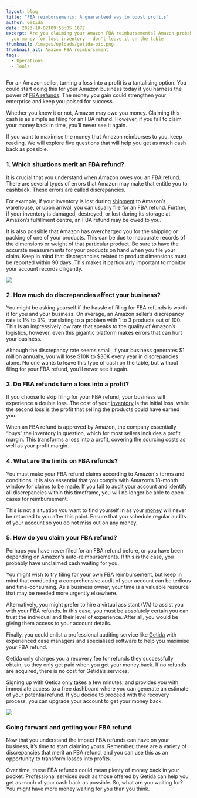 ```yaml
---
layout: blog
title: "FBA reimbursements: A guaranteed way to boost profits"
author: Getida
date: 2023-10-02T09:53:05.167Z
excerpt: Are you claiming your Amazon FBA reimbursements? Amazon probably owes
  you money for lost inventory - don't leave it on the table
thumbnail: /images/uploads/getida-pic.png
thumbnail_alt: Amazon FBA reimbursement
tags:
  - Operations
  - Tools
---
```

<!--StartFragment-->

For an Amazon seller, turning a loss into a profit is a tantalising option. You could start doing this for your Amazon business today if you harness the power of [FBA refunds](https://getida.com/resources/blog/fba-reimbursements/fba-reimbursements-turning-a-minus-into-plus/). The money you gain could strengthen your enterprise and keep you poised for success.

Whether you know it or not, Amazon may owe you money. Claiming this cash is as simple as filing for an FBA refund. However, if you fail to claim your money back in time, you’ll never see it again. 

If you want to maximise the money that Amazon reimburses to you, keep reading. We will explore five questions that will help you get as much cash back as possible.

### 1. Which situations merit an FBA refund?

It is crucial that you understand when Amazon owes you an FBA refund. There are several types of errors that Amazon may make that entitle you to cashback. These errors are called discrepancies.

For example, if your inventory is lost during [shipment](https://getida.com/resources/blog/tips-to-grow-fba-business/how-to-ship-to-amazon-fba/) to Amazon’s warehouse, or upon arrival, you can usually file for an FBA refund. Further, if your inventory is damaged, destroyed, or lost during its storage at Amazon’s fulfillment centre, an FBA refund may be owed to you.

It is also possible that Amazon has overcharged you for the shipping or packing of one of your products. This can be due to inaccurate records of the dimensions or weight of that particular product. Be sure to have the accurate measurements for your products on hand when you file your claim. Keep in mind that discrepancies related to product dimensions must be reported within 90 days. This makes it particularly important to monitor your account records diligently. 

![](/images/uploads/untitled-design-81-.png)

### 2. How much do discrepancies affect your business?

You might be asking yourself if the hassle of filing for FBA refunds is worth it for you and your business. On average, an Amazon seller’s discrepancy rate is 1% to 3%, translating to a problem with 1 to 3 products out of 100. This is an impressively low rate that speaks to the quality of Amazon’s logistics, however, even this gigantic platform makes errors that can hurt your business.

Although the discrepancy rate seems small, if your business generates $1 million annually, you will lose $10K to $30K every year in discrepancies alone. No one wants to leave this type of cash on the table, but without filing for your FBA refund, you’ll never see it again.

### 3. Do FBA refunds turn a loss into a profit?

If you choose to skip filing for your FBA refund, your business will experience a double loss. The cost of your [inventory](https://getida.com/resources/blog/tips-to-grow-fba-business/top-10-tips-for-inventory-management-to-grow-your-business/) is the initial loss, while the second loss is the profit that selling the products could have earned you. 

When an FBA refund is approved by Amazon, the company essentially “buys” the inventory in question, which for most sellers includes a profit margin. This transforms a loss into a profit, covering the sourcing costs as well as your profit margin.

### 4. What are the limits on FBA refunds? 

You must make your FBA refund claims according to Amazon's terms and conditions. It is also essential that you comply with Amazon’s 18-month window for claims to be made. If you fail to audit your account and identify all discrepancies within this timeframe, you will no longer be able to open cases for reimbursement. 

This is not a situation you want to find yourself in as your [money](https://getida.com/resources/blog/uncategorized/generating-passive-income-on-amazon/) will never be returned to you after this point. Ensure that you schedule regular audits of your account so you do not miss out on any money.

### 5. How do you claim your FBA refund?

Perhaps you have never filed for an FBA refund before, or you have been depending on Amazon’s auto-reimbursements. If this is the case, you probably have unclaimed cash waiting for you. 

You might wish to try filing for your own FBA reimbursement, but keep in mind that conducting a comprehensive audit of your account can be tedious and time-consuming. As a business owner, your time is a valuable resource that may be needed more urgently elsewhere.

Alternatively, you might prefer to hire a virtual assistant (VA) to assist you with your FBA refunds. In this case, you must be absolutely certain you can trust the individual and their level of experience. After all, you would be giving them access to your account details. 

Finally, you could enlist a professional auditing service like [Getida](https://getida.com/) with experienced case managers and specialised software to help you maximise your FBA refund. 

Getida only charges you a recovery fee for refunds they successfully obtain, so they only get paid when you get your money back. If no refunds are acquired, there is no cost for Getida’s services.

Signing up with Getida only takes a few minutes, and provides you with immediate access to a free dashboard where you can generate an estimate of your potential refund. If you decide to proceed with the recovery process, you can upgrade your account to get your money back.

![](/images/uploads/untitled-design-82-.png)

### Going forward and getting your FBA refund

Now that you understand the impact FBA refunds can have on your business, it’s time to start claiming yours. Remember, there are a variety of discrepancies that merit an FBA refund, and you can use this as an opportunity to transform losses into profits. 

Over time, these FBA refunds could mean plenty of money back in your pocket. Professional services such as those offered by Getida can help you get as much of your cash back as possible. So, what are you waiting for? You might have more money waiting for you than you think.

<!--EndFragment-->